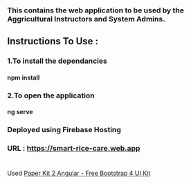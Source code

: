 ### This contains the web application to be used by the Aggricultural Instructors and System Admins.

## Instructions To Use : 
### 1.To install the dependancies  
#### npm install
### 2.To open the application
#### ng serve

### Deployed using Firebase Hosting
### URL : https://smart-rice-care.web.app

# 
# 
# 
# 
Used [Paper Kit 2 Angular - Free Bootstrap 4 UI Kit](https://demos.creative-tim.com/paper-kit-2-angular/)
